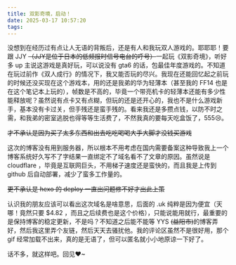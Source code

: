 ```yaml
---
title: 双影奇境，启动！
date: 2025-03-17 10:57:20
tags:
---
```


没想到在经历过有点让人无语的背叛后，还是有人和我玩双人游戏的。耶耶耶！要跟  JJY  ~~（JJY是位于日本的低频报时信号电台的呼号）~~一起玩《双影奇境》，听好多 up 主说这游戏是真好玩，可以说没有 gta6 的话，包最佳年度游戏的。不知道在玩过前作《双人成行》的情况下，我又能否玩的尽兴。我现在还能回忆起之前玩的时候还没买现在这个游戏本，用的还是我弟的华为轻薄本（甚至我的 FF14 也是在这个笔记本上玩的），帧数是不高的，毕竟一个带亮机卡的轻薄本还能有多少性能释放呢？虽然说有点卡又有点糊，但玩的还是还开心的，我也不是什么游戏新手，基本没有卡过关，但手残还是蛮手残的。看来我还是多攒点钱，以防不时之需，和我弟的密室逃脱也得等等生活费了，不然我真的要每天吃盒饭了，555😢。

~~才不承认是因为买了太多东西和出去吃吃喝喝大手大脚才没钱买游戏~~

这次的博客没有用到服务器，所以根本不用考虑在国内需要备案这种导致我上一个博客系统好久写不了字结果一直绑定不了域名看不了文章的原因。虽然说是 cloudflare ，毕竟是互联网巨头，不用梯子速度还是蛮快的，而且我是上传到 github 后自动部署，减少了蛮多工作量的。

~~更不承认是 hexo 的 deploy 一直出问题修不好才出此上策~~

认识我的朋友应该可以看出这次域名是啥意思，后面的 .uk 纯粹是因为便宜（天哪！竟然只要 $4.82 ，而且之后续费也是这个价格），只能说能用就行，最重要的是保持博客的稳定更新，不是吗？不知道之后能不能等  YYS  ~~(益阳市)~~的博客弄好，然后我这里弄个友链，然后天天去骚扰他。我的评论区虽然不是很好用，那个 gif 经常加载不出来，真的是无语了，但可以匿名就小小地原谅一下好了。

话不多，就这样吧。回见❤~
